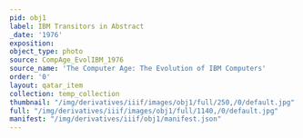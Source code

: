 ```yaml
---
pid: obj1
label: IBM Transitors in Abstract
_date: '1976'
exposition: 
object_type: photo
source: CompAge_EvolIBM_1976
source_name: 'The Computer Age: The Evolution of IBM Computers'
order: '0'
layout: qatar_item
collection: temp_collection
thumbnail: "/img/derivatives/iiif/images/obj1/full/250,/0/default.jpg"
full: "/img/derivatives/iiif/images/obj1/full/1140,/0/default.jpg"
manifest: "/img/derivatives/iiif/obj1/manifest.json"
---
```

